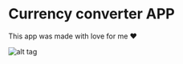 # Currency converter APP

This app was made with love for me :heart:

![alt tag](https://raw.githubusercontent.com/lugearma/FacebookNewsFeed/master/Documentation/giphy.gif)

